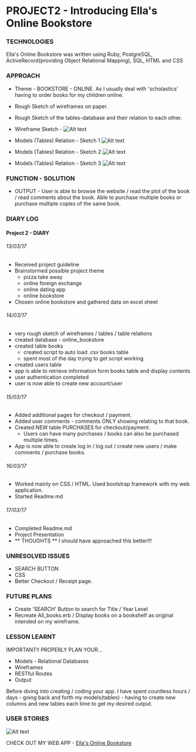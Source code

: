# PROJECT2 - Introducing Ella's Online Bookstore

### TECHNOLOGIES
Ella's Online Bookstore was written using Ruby, PostgreSQL, ActiveRecord(providing Object Relational Mapping), SQL, HTML and CSS

### APPROACH
* Theme - BOOKSTORE - ONLINE. As I usually deal with 'scholastics' having to order books for my children online.

* Rough Sketch of wireframes on paper.

* Rough Sketch of the tables-database and their relation to each other.

 * Wireframe Sketch - ![Alt text](https://github.com/bazzat10/Project2/blob/master/sketch1.JPG)

* Models (Tables) Relation - Sketch 1 ![Alt text](https://github.com/bazzat10/Project2/blob/master/sketch2.JPG)

* Models (Tables) Relation - Sketch 2 ![Alt text](https://github.com/bazzat10/Project2/blob/master/sketch3.JPG)

* Models (Tables) Relation - Sketch 3 ![Alt text](https://github.com/bazzat10/Project2/blob/master/sketch4.JPG)

### FUNCTION - SOLUTION
* OUTPUT - User is able to browse the website / read the plot of the book / read comments about the book. Able to purchase multiple books or purchase multiple copies of the same book.


### DIARY LOG

#### Project 2 - DIARY

###### 13/03/17

* Received project guideline
* Brainstormed possible project theme
    * pizza take away
    * online foreign exchange
    * online dating app
    * online bookstore
* Chosen online bookstore and gathered data on excel sheet

######  14/03/17

* very rough sketch of wireframes / tables / table relations
* created database - online_bookstore
* created table books
    * created script to auto load .csv books table
    * spent most of the day trying to get script working
* created users table
* app is able to retrieve information form books table and display contents
* user authentication completed
* user is now able to create new account/user

###### 15/03/17

* Added additional pages for checkout / payment.
* Added user comments - comments ONLY showing relating to that book.
* Created NEW table PURCHASES for checkout/payment.
    * Users can have many purchases / books can also be purchased multiple times.
* App is now able to create log in / log out / create new users / make comments / purchase books.

###### 16/03/17

* Worked mainly on CSS / HTML. Used bootstrap framework with my web application.
* Started Readme.md

###### 17/03/17

* Completed Readme.md
* Project Presentation
* ** THOUGHTS ** I should have approached this better!!!



### UNRESOLVED ISSUES
* SEARCH BUTTON
* CSS
* Better Checkout / Receipt page.

### FUTURE PLANS
* Create 'SEARCH' Button to search for Title / Year Level
* Recreate All_books.erb / Display books on a bookshelf as original intended on my wireframe.

### LESSON LEARNT
IMPORTANT!! PROPERLY PLAN YOUR...
* Models - Relational Databases
* Wireframes
* RESTful Routes
* Output

Before diving into creating / coding your app. I have spent countless hours / days - going back and forth my models(tables) - having to create new columns and new tables each time to get my desired output.

### USER STORIES

![Alt text](https://github.com/bazzat10/Project2/blob/master/app_review.png)

CHECK OUT MY WEB APP - [Ella's Online Bookstore](https://lit-bayou-99006.herokuapp.com/)
